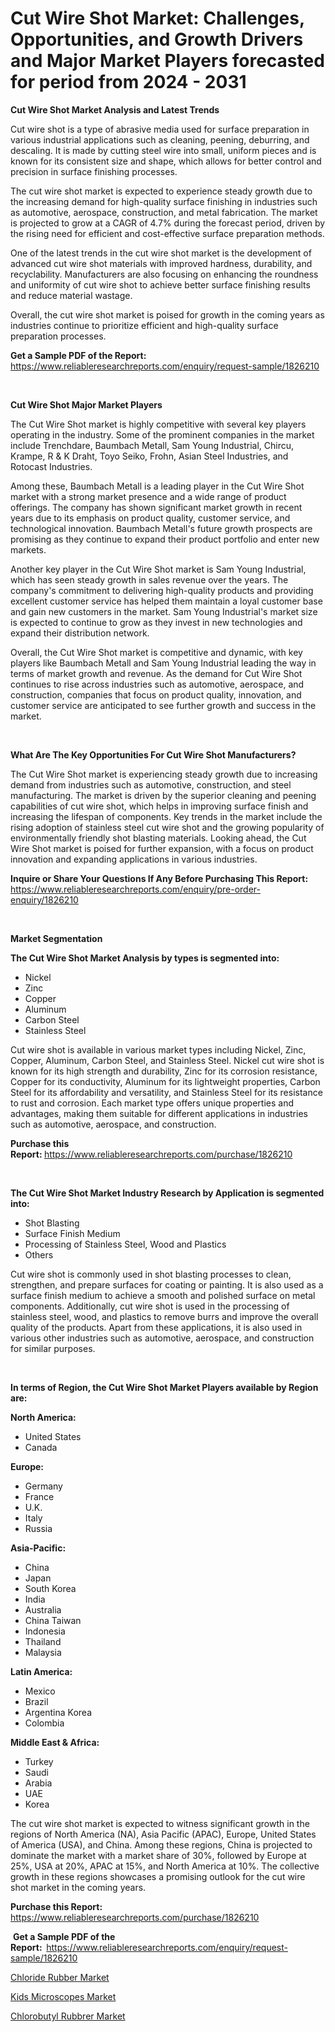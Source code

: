 <p><h1>Cut Wire Shot Market: Challenges, Opportunities, and Growth Drivers and Major Market Players forecasted for period from 2024 - 2031</h1></p><p><strong>Cut Wire Shot Market Analysis and Latest Trends</strong></p>
<p><p>Cut wire shot is a type of abrasive media used for surface preparation in various industrial applications such as cleaning, peening, deburring, and descaling. It is made by cutting steel wire into small, uniform pieces and is known for its consistent size and shape, which allows for better control and precision in surface finishing processes.</p><p>The cut wire shot market is expected to experience steady growth due to the increasing demand for high-quality surface finishing in industries such as automotive, aerospace, construction, and metal fabrication. The market is projected to grow at a CAGR of 4.7% during the forecast period, driven by the rising need for efficient and cost-effective surface preparation methods.</p><p>One of the latest trends in the cut wire shot market is the development of advanced cut wire shot materials with improved hardness, durability, and recyclability. Manufacturers are also focusing on enhancing the roundness and uniformity of cut wire shot to achieve better surface finishing results and reduce material wastage.</p><p>Overall, the cut wire shot market is poised for growth in the coming years as industries continue to prioritize efficient and high-quality surface preparation processes.</p></p>
<p><strong>Get a Sample PDF of the Report:&nbsp;</strong> <a href="https://www.reliableresearchreports.com/enquiry/request-sample/1826210">https://www.reliableresearchreports.com/enquiry/request-sample/1826210</a></p>
<p>&nbsp;</p>
<p><strong>Cut Wire Shot Major Market Players</strong></p>
<p><p>The Cut Wire Shot market is highly competitive with several key players operating in the industry. Some of the prominent companies in the market include Trenchdare, Baumbach Metall, Sam Young Industrial, Chircu, Krampe, R & K Draht, Toyo Seiko, Frohn, Asian Steel Industries, and Rotocast Industries.</p><p>Among these, Baumbach Metall is a leading player in the Cut Wire Shot market with a strong market presence and a wide range of product offerings. The company has shown significant market growth in recent years due to its emphasis on product quality, customer service, and technological innovation. Baumbach Metall's future growth prospects are promising as they continue to expand their product portfolio and enter new markets.</p><p>Another key player in the Cut Wire Shot market is Sam Young Industrial, which has seen steady growth in sales revenue over the years. The company's commitment to delivering high-quality products and providing excellent customer service has helped them maintain a loyal customer base and gain new customers in the market. Sam Young Industrial's market size is expected to continue to grow as they invest in new technologies and expand their distribution network.</p><p>Overall, the Cut Wire Shot market is competitive and dynamic, with key players like Baumbach Metall and Sam Young Industrial leading the way in terms of market growth and revenue. As the demand for Cut Wire Shot continues to rise across industries such as automotive, aerospace, and construction, companies that focus on product quality, innovation, and customer service are anticipated to see further growth and success in the market.</p></p>
<p>&nbsp;</p>
<p><strong>What Are The Key Opportunities For Cut Wire Shot Manufacturers?</strong></p>
<p><p>The Cut Wire Shot market is experiencing steady growth due to increasing demand from industries such as automotive, construction, and steel manufacturing. The market is driven by the superior cleaning and peening capabilities of cut wire shot, which helps in improving surface finish and increasing the lifespan of components. Key trends in the market include the rising adoption of stainless steel cut wire shot and the growing popularity of environmentally friendly shot blasting materials. Looking ahead, the Cut Wire Shot market is poised for further expansion, with a focus on product innovation and expanding applications in various industries.</p></p>
<p><strong>Inquire or Share Your Questions If Any Before Purchasing This Report:</strong> <a href="https://www.reliableresearchreports.com/enquiry/pre-order-enquiry/1826210">https://www.reliableresearchreports.com/enquiry/pre-order-enquiry/1826210</a></p>
<p>&nbsp;</p>
<p><strong>Market Segmentation</strong></p>
<p><strong>The Cut Wire Shot Market Analysis by types is segmented into:</strong></p>
<p><ul><li>Nickel</li><li>Zinc</li><li>Copper</li><li>Aluminum</li><li>Carbon Steel</li><li>Stainless Steel</li></ul></p>
<p><p>Cut wire shot is available in various market types including Nickel, Zinc, Copper, Aluminum, Carbon Steel, and Stainless Steel. Nickel cut wire shot is known for its high strength and durability, Zinc for its corrosion resistance, Copper for its conductivity, Aluminum for its lightweight properties, Carbon Steel for its affordability and versatility, and Stainless Steel for its resistance to rust and corrosion. Each market type offers unique properties and advantages, making them suitable for different applications in industries such as automotive, aerospace, and construction.</p></p>
<p><strong>Purchase this Report:&nbsp;</strong><a href="https://www.reliableresearchreports.com/purchase/1826210">https://www.reliableresearchreports.com/purchase/1826210</a></p>
<p>&nbsp;</p>
<p><strong>The Cut Wire Shot Market Industry Research by Application is segmented into:</strong></p>
<p><ul><li>Shot Blasting</li><li>Surface Finish Medium</li><li>Processing of Stainless Steel, Wood and Plastics</li><li>Others</li></ul></p>
<p><p>Cut wire shot is commonly used in shot blasting processes to clean, strengthen, and prepare surfaces for coating or painting. It is also used as a surface finish medium to achieve a smooth and polished surface on metal components. Additionally, cut wire shot is used in the processing of stainless steel, wood, and plastics to remove burrs and improve the overall quality of the products. Apart from these applications, it is also used in various other industries such as automotive, aerospace, and construction for similar purposes.</p></p>
<p>&nbsp;</p>
<p><strong>In terms of Region, the Cut Wire Shot Market Players available by Region are:</strong></p>
<p>
    <p> <strong> North America: </strong>
        <ul>
            <li>United States</li>
            <li>Canada</li>
        </ul>
        </p> 
    <p> <strong> Europe: </strong>
        <ul>
            <li>Germany</li>
            <li>France</li>
            <li>U.K.</li>
            <li>Italy</li>
            <li>Russia</li>
        </ul>
        </p> 
    <p> <strong> Asia-Pacific: </strong>
        <ul>
            <li>China</li>
            <li>Japan</li>
            <li>South Korea</li>
            <li>India</li>
            <li>Australia</li>
            <li>China Taiwan</li>
            <li>Indonesia</li>
            <li>Thailand</li>
            <li>Malaysia</li>
        </ul>
        </p> 
    <p> <strong> Latin America: </strong>
        <ul>
            <li>Mexico</li>
            <li>Brazil</li>
            <li>Argentina Korea</li>
            <li>Colombia</li>
        </ul>
        </p> 
    <p> <strong> Middle East & Africa: </strong>
        <ul>
            <li>Turkey</li>
            <li>Saudi</li>
            <li>Arabia</li>
            <li>UAE</li>
            <li>Korea</li>
        </ul>
    </p>
    </p>
<p><p>The cut wire shot market is expected to witness significant growth in the regions of North America (NA), Asia Pacific (APAC), Europe, United States of America (USA), and China. Among these regions, China is projected to dominate the market with a market share of 30%, followed by Europe at 25%, USA at 20%, APAC at 15%, and North America at 10%. The collective growth in these regions showcases a promising outlook for the cut wire shot market in the coming years.</p></p>
<p><strong>Purchase this Report: </strong><a href="https://www.reliableresearchreports.com/purchase/1826210">https://www.reliableresearchreports.com/purchase/1826210</a></p>
<p>&nbsp;<strong>Get a Sample PDF of the Report:&nbsp;&nbsp;</strong><a href="https://www.reliableresearchreports.com/enquiry/request-sample/1826210">https://www.reliableresearchreports.com/enquiry/request-sample/1826210</a></p>
<p><strong></strong></p>
<p><p><a href="https://view.publitas.com/reportprime-1/chloride-rubber-market-size-growing-and-forecasted-for-period-from-2023-2030-and-provides-complete-market-analysis-of-this-market/">Chloride Rubber Market</a></p><p><a href="https://view.publitas.com/reportprime-1/kids-microscopes-market-size-and-examines-its-market-scope-with-a-primary-focus-on-growth-opportunities-and-forecasted-trends-spanning-from-2023-to-2030/">Kids Microscopes Market</a></p><p><a href="https://view.publitas.com/reportprime-1/chlorobutyl-rubbrer-market-research-report-reveals-the-latest-trends-and-opportunities-of-this-market-for-period-from-2023-2030/">Chlorobutyl Rubbrer Market</a></p></p>